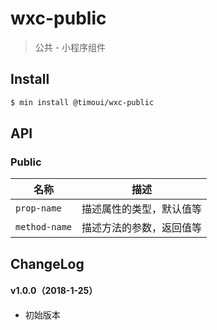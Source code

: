 # wxc-public

> 公共 - 小程序组件

## Install

``` bash
$ min install @timoui/wxc-public
```


## API

### Public

| 名称                  | 描述                         |
|----------------------|------------------------------|
|`prop-name`           | 描述属性的类型，默认值等         |
|`method-name`         | 描述方法的参数，返回值等         |

## ChangeLog

#### v1.0.0（2018-1-25）

- 初始版本
